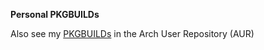 **Personal PKGBUILDs**

Also see my [PKGBUILDs](https://aur.archlinux.org/packages/?O=0&SeB=M&K=yochananmarqos&outdated=&SB=n&SO=a&PP=50&do_Search=Go) in the Arch User Repository (AUR)